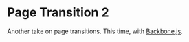 # Page Transition 2

Another take on page transitions. This time, with [Backbone.js](http://backbonejs.org/).


